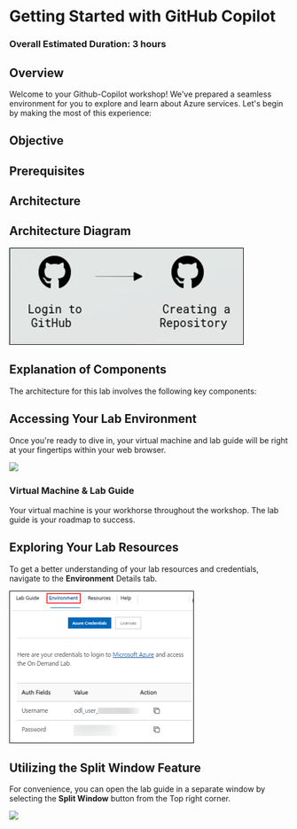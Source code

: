 # Getting Started with GitHub Copilot

### Overall Estimated Duration: 3 hours

## Overview
 
Welcome to your Github-Copilot workshop! We've prepared a seamless environment for you to explore and learn about Azure services. Let's begin by making the most of this experience:

## Objective 

## Prerequisites
## Architecture
## Architecture Diagram

 ![](../../media/lab1.png)

## Explanation of Components

The architecture for this lab involves the following key components:

## **Accessing Your Lab Environment**
 
Once you're ready to dive in, your virtual machine and lab guide will be right at your fingertips within your web browser.
 
 ![](../../media/getstart324.png)

### **Virtual Machine & Lab Guide**
 
Your virtual machine is your workhorse throughout the workshop. The lab guide is your roadmap to success.
 
## **Exploring Your Lab Resources**
 
To get a better understanding of your lab resources and credentials, navigate to the **Environment** Details tab.
 
   ![](../../media/gc1.png)
 
## **Utilizing the Split Window Feature**
 
For convenience, you can open the lab guide in a separate window by selecting the **Split Window** button from the Top right corner.


 
   ![](../../media/higher.png)



